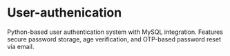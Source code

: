 # User-authenication
Python-based user authentication system with MySQL integration. Features secure password storage, age verification, and OTP-based password reset via email.
